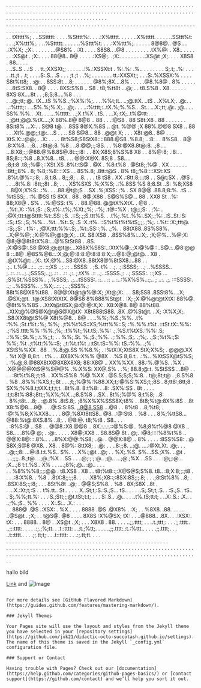 
                                                                                                                                                                                                                                                                                                            
  .  . .  .  . .  .  . .  .  . .  .  . .  .  . .  .  . .  .  . .  .  . .  .  . .  .  . .  .  . .  .  . .  .  . .  .  . .  .  . .  .  . .  .  . .  .  . .  .  . .  .  . .  .  . .  .  . .  .  . .  .  . .  .  . .  .  . .  .  . .  .  . .  .  . .  .  . .  .  . .  .  . .  .  . .  .  . .  .  . .  .  . .  . 
   .       .    .   .      .    .  .       .       .       .       .    .   .      .       .  .    .       .       .       .       .    .   .      .       .       .    .  .     .       .      .  .     .       .      .  .       .       .       .       .    .  .     .       .      .  .     .       .  
     .  . .  .    .    . .  .    .  .  . .    . .    .  .    .  ..   .   .     . .    . .   .   .    .  .    .  .    .  .    .  . .  .   . .   . .    . .    .  .    .       . .   .  .    . .      .  .   . .     . .   .  .  . .    . .    .  .    .  .    .       . .   .  .    . .      .  .   . .      
 .       . tXtttt%; .      ..SSttttt:       .     .      .       .%Stttt%:.  .      .   .:X%ttttt. .     .       .       .       ..X%ttttt.  .      .     .      .  ..SSttt%t:      .   .   .;X%ttt%;.         .   ..%Sttttt:       .     .      .       .  ..%Sttt%t:      .   .   .:X%ttt%;.         .  . 
   .  . . 8@8@..  @S .  . .:X%X;  .;X:.  .     .    . .    .  ...@S8% . :Xt .   .  .  . S8S8.. .@8 .  .    .  .    .  .    .  . .tX%@: . X8..   .  .   .    . .   . :XS@t . ;X:. .    .   . 88@8..  8@ . .  .   . .:XS@;. .;X:. .  .   .    . .    .  .    ..XS@t   ;X;. .    .   . X8S8 .  88.. .  .   .   
  .     ..S..S . .:S .   . tt.;XXSXt;;     . .   .      .   .  .:%.:XSSXt:t   .         %:.%:   .%..    .   .   .   .   .   .  . S;.t;   .%:  .      .   .      .  .tt.;t . .t; .  .     ...S:.S..  .S .  .   .    ;t.;t . .%; .     .   .      .   .   . . tt.:XXSXt;;    .     . .S:.%XSSX:%       .    . 
    . . S8t%tt8; . :@:. . 8SS:8t....8; . .     .   .  .   .    @8%;8X....8% .   . .  . .@8.%8@  . 8% .    .   .   .   .   .   ..8tS:SX8. . 8@    .         .  .  . 8XS:S%8 .. S8     .    t8;%tt8t ...@; .       . t8.S%8 .  X8. .         .  .   .   .    8XS:8X....8t .    .    ;8;S;8....%8  . .    .    
  .   ..@:;tt;:@..  tX...tS %%S..;%X%:%;.   .    ..%%t;tt.. ..;@.ttX. ..tS .            .X%t.X;.  .@:.  .  ..:%tttt;:   .    ..S%.%;%.X;.. .@;.   . . ..:%tttt;:..tX.%;%.%S.. .St..    ...X:;tt;.@:.  ;@..  . .     SS%.%%.. .Xt. . . ...%ttttt:.       ..;X.t%X  ..tS.   .    ...X;:tX;..t%@:tt:.  .    .  
    . ;@tt;@@.%tX....;X 88%.8@  8@8 .. 88 .   . .:@S8 .  88  S8t:X8 .  88 .  . .  . . . . 8S:t8% ...X:.   . S@8    t@.     . .8SS 8@X.%8S .. @t.       %@@    ;X 88%.@@8 SX8 .. 88 .  . .Xt%.@@;;t@:. ..S .     . .. S8 S@8... 88     ..@@t    X;  . . . X8t:@8..  8@ .    .   . XtS.X:.:@@;.. .X:    .    .
  . . 8t%S8;S8StX8::::888.@S8 .%8.8; ..:8:  .  . 8%S8. . 8@ .8:X%8. . ;8..               .:8t@;8.   %8  . ..8:@@;:;:8S. .  . %8:@X8.8t@:8.  .;8 . . ...8:X8;:;:@88.@%8.8S@.8t::;:8: . . 8X;X8S;8%S%8    X8 .  .       8%@:8;  .:8:.  . 8S;8::;:%8      ..8.X%8. . t8.   .    .. @@:X@X. 8S;8  . S8..    .   
    ;8;t:8 .t8;;%@:;::XSt.XS .8%t:tS@  . @X  . %8:t%8 .  @St8;;%@ .  XX .  .  . .  .  .   :8tt;;8% .  8;  %8;:%8::::XS .  . 8S%.8; .8tt:t@S  . 8%    t8;;%8::::XSt:XS .8%t.@%::;:8;  ..8;t:8. . 8;;;8; . .8.    .  . . t8 tS8  . XX .:8tt:8;:::t8 .  . S@t:SX . .@S .  .  .  ..8t%.8: :8tt;;8t  ..8; .    . 
  . XS%SXS .%;X%S;  .:%.8SS  %S 8;8.St  ..S:   %8;XS8 . .8@X;X%S:  .:%.      .         . .88:@t@;S . .SX .%;XSS:   ;%    . SX 8@@ .88.8;8:%.  .tS .. %tSSS; . :%.@SS  tS 8XX .  88 .  8@;X88 .  S@S%S@ .. 88 .          XX8 St  ..%: 88;X8@ .  S%  .  .%:@SS:   t%   .     .  88.@88. @@tX%XtX. . @8 .  .   
 ..%t:.X: :%t.;S:  .;S;.t%:.t%;.%Xt.;%;  .:%; .t@::%X  . t@;:;S: . ;%: . ;@X;ttt:t@Stttt:%t:.SS::;S.  .::S;.;;S.ttt%S. . .t%;.%t..%%:.SX;.;%:  .:S..St.:S:  .:S;.tS:.;S;.%%.. .%t.  .%t:.S;   .S :X.:t%.   ::S%t%t%t%tS;;;;.;%;.  :.%t:::X:;ttt@.   .:S;.;S: . t%: . ;@X;ttt:%%:.S;..%t:.SS::;%.  .;%.     .
  88tX88..8S%S8%. ..X;@%@;.;X:@%@;@t@;X;...tX. S8:XS8 . .8SS%8%:..:X;.  ;X;@%...%@;X:   @8;@@8t8tX%8:...@%StSt88 . .8S.  ;X:@S@:.S8:@X8;@;@t@:...X88X%S8S:..:XtX%@;.;X:@%@::..S@.:..@8:@@8 ::.8@ .@8S%@8.:.:X;@;@:8:8:@:8:8:8:X;.:.@8:@;@t@. . X8 . .@tX%@t:..;X:.  tX;@%...S8:@X8..88tX8@%8tSX8.:..88 . .  
 .;.. t.%@...:..  .;:. ::;XS ..;..:: ..SSSS: . ;S. t% . .;. .;:SSSS;. ..; ..%SSSS.. ;..::..::...;..;SSSS;..;;..:: . .:: .;:. ;.tX% .:: ..;..:SSSS.;: ..;.SSSS:. ::;XS ... ;S%St.%SSS%.. ;.%SSS;.  .;...tSSSS:. ::. . :: .. :..:%X%S%..:;.. ;   ..:. .;. :::SSSS:. ..; ..%SSS%.. ;.%X;..::..;...;SSS%.;      
  88t%8@X8%t88. . 8@@tXt@t@%@:X; ;Xt@;X:. .  . S8;SS8   .8SSt8%. ..X; .@SX;@t. .t@:XS8tXtXtX.   8@S8    8%888%St@t . :X; ;X:@%@t@tXtX:   88%@.   @8t%%%8S . .XtXt@t8SX;@:@:@:X;X:.  X8:X@8.   8@  88%t88. ..XtXt@%@S@X@t@S@X@tX:   X8t888tS88.  .8X .@%St@t. ..X; :X%X;X;. .S8:XX8t@tS%@  X8t%@8. . 8@ .  . 
 ..%%;:%S.;%%.  .t% :%%.;St.t%t.:%;.%%;  .;t%%t%S::XS;%ttt%%::S;   :%.%%.t%t  .::tSt.tX:.%%:  .;:%S.tttt:%% :%%.;%; :t%%t;;%t.tS;.%%:  .;.%S.t%tXS.:%%:.S;  .:%%:;St.%;;.t.%;;t; . . %%;.St.   %.;S.;%%.  .;:%%.;S;. .;%;. .;S:;%t%:;S: %%;.%t .;t%tt:%%::S;  .;t:%t.t%t  .::tSt.tS::%%: tS.:%%.  .;% .     
    XStS%%XX  . 88 . :%.8;@.SS  %%8.%; . :%tX:X;XtS8X    StX;X%S;  . @@@.XX .  %t X@ 8;8:t. . t% .   .   .8X8X%:X%% @8X . .%S 8;8.t:. .:%..    %XtSSX@tS%S; . :%.@;8.@88X8tX@8X8X8X8; 88:X8@ .. XX%%XX  . 88.:%.@%S.  .%X .         .X@@@@XtS@%S@@%   .%:X%S:    XX@.S% . .%; 88.8;@:t. %StSSS . .8@ .  . . 
  . :8t%t%8;;t;t8.  . XX%:S%8 .%@.%XX .  @S.S;S;S;%:8. . t@;8t;t@ . ;8.S%8  . %8 ..8%%:%XS;t;;8t   .   . .;t;;%@%:%88.XX;t;:@%S:%XS;t;;8S   .  8;tt8:;8tt;8  . SX%;%%8.t;tXX.t;t;t;t. .8t%.8.   8:t%8: . .8: .SX%:SS .  8t . .  . .  :t;t:8t%:88:;8tt;;%X%;%X ..;8.S%8 . .SX.. 8t%;%@%  8;t%8;  ..8:        
    . 8%;t8t.. .8; .   :@.8% .8tS.8;.  ;8%X%X%SSS8X;t8% . .8t8;%t@:8X%:8S . .8t     X8:%@8....8@.         .   ..@:S:S:8S. ..8@8.SS8 ...@8 .  . 8%t8 . .8;%t8; . :@:%%8;X%XX8..   . .  . 8@;%8Xt8ttS8..  @8.   .:@:St8. . %8 .        .   . 8%;%ttS8... @88:%t@:8XS.8%  ..8;.  . @8:@. t8;%t8  . S8..  .  .  
  .   :8%S:@ .. S8 . .  @@8.:X8.@@8 .. 8X.:.:.:.::@%S:@..  %8;8%t%@8 @X8 .. S8..  . .8%@ @; . :@:. . . .    .   X8@;XX8 .. S8.8S@ 8t  . @;.    :@8;::::%8%t%8 .. @@X:8@:::.8%..      . ..8%X:@@:%S8;  ..@.  .   @@X:8@ .. 8% . .  .    .   :8SS%S8:  .:@ S8X;S@8 @X8. . X8.    . 8@%::8ttX8; . .@:         .
    . ..8:;;8. ..:@.   ....:@Xt.Xt.  .@;.  .  .  ..@;:;8: ...@:8.t:t.%S..  S%.   .  ..X%:;@t  ..@;       .    . %X;.%S.   S%...SS.;X%. ..@t .  ....;;;;..8.;t@. ..;@.;%X . .SS .  .     ..@;:;:;:@..  ;@..    ...;@.;%X . .SS .    .     . :@;;:@... ;X...;8 t:t.%S..  X% .  .  ....;8%;.@..  :@..  .  . .  
  .   . %8%%%8;:;:@@ .     t8.XS8  . X8  .      .  t8t%t8::;:X@S@S;S%8.   t8..        :8;X:8;;:;t8 .  .    .  .:8:X%8. . %8 .  .8tX:8;;:;;8.  .    .  . .X8%;X8::;:8SX:8S;:;.8; .   .    .;8tSt%8%  ..8;   .     .8SX:8S;:;:8;  .    . .   8St%8t  ..@;  . @@S;S%8. . %8 .          8X;S8X  ..8t  .         
    .  ...X.:Xt;t;:S  .  . t%.tt..  St..   . .    .. X..St;t;:S.:S.;S... tS..  .  . . ..S;.St;t;.S.     .      :S.;S..  tS..   . S;.%%;tt.%:    .   .    .:S.;Stt;;;@t.tSt;t:t;   .   .   . S:.S..  .@.. .   .   ..t%.tS;tt:t;    .      ..X:.S.:  .X.. . ..;%.;S..  %% .  .  .  .  X:.S:.. .X.:    . .  .  
  .     . 888@   .@S      .:XSX: . %X..  .     .   . 8888   .@S .@X8% . :X;     .     . %8X8.  .88. . .   . . ..@S@t . ;X;   . . t@S@.   @8 .     .    . . 8X8S   :X%@SX;   tX: .      .  ..@888.. .8X..       .  .:XSX:.  tX: .    .  .   8888. . 8@ .     .XS@t  .;X; .      .  . X8X8 .  88. .         . 
    .    ..;;.tttt;  . .   ..t.;ttt;:       .    .   .;;:tttt:. ..;::tttt:. . .    .    .:;.;%;tt.      .       .t::tttt: .      .:t.;%tt;.  . .     .    ..;;.tttt:.:t.:%ttt..    . .   .  .;;.tttt;.    . .      ..t::tttt..   .   .     .;;.tt;t;    .  . .t::tttt:    . .       .:;.tt;tt.    .  . .    
  .   .   . . .    .     .   .       . .  .   .     . .      .    .              .   .   .        .  .     .  .  .          .  .   .     .       .  .   .   .          .        .            ..         .     . .                 .    . .  .    . . .       .         .      .  .    .   .    .   .     .  
       .         .    .        .  .     .       . .    .  .    .    .   .  .  .    .   .  .  .  .      .  .         .   .  .     .     .   . .    .   .   .   . .  .        . .   .  . .  .      .  .      .      .  . .  .  . .    .        . .       . . .   . .   .   .  .   .  .        .    .    .    .
  . .   .  .  .     .   .  .        .     . . .     .       .    .    .     .   .    .      .     . .   .   .  .  .   .      . .   . .    .    .                  .  .  . .     .       .   .  .      .  .   .  .   .            .    .  . .      .  .             .   .      .      . .  .   .     .   .   


hallo bild


[Link](url) and ![Image](src)
```

For more details see [GitHub Flavored Markdown](https://guides.github.com/features/mastering-markdown/).

### Jekyll Themes

Your Pages site will use the layout and styles from the Jekyll theme you have selected in your [repository settings](https://github.com/jxk21/didactic-octo-succotash.github.io/settings). The name of this theme is saved in the Jekyll `_config.yml` configuration file.

### Support or Contact

Having trouble with Pages? Check out our [documentation](https://help.github.com/categories/github-pages-basics/) or [contact support](https://github.com/contact) and we’ll help you sort it out.
